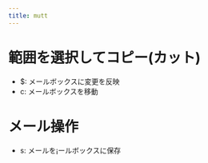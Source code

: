 ```yaml
---
title: mutt
---
```

# 範囲を選択してコピー(カット)
- $: メールボックスに変更を反映
- c: メールボックスを移動

# メール操作
- s: メールを¡ールボックスに保存

